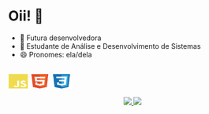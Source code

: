 <h1>Oii! 👋</h1>

- 🔭 Futura desenvolvedora
- 🌱 Estudante de Análise e Desenvolvimento de Sistemas
- 😄 Pronomes: ela/dela

<div dir="auto">
  <br>
  <a target="_blank" rel="noopener noreferrer nofollow" href="https://raw.githubusercontent.com/devicons/devicon/master/icons/javascript/javascript-plain.svg"><img         align="center" alt="Thamy-Js" height="30" width="40" src="https://raw.githubusercontent.com/devicons/devicon/master/icons/javascript/javascript-plain.svg" style="max-     width: 100%;"></a>
  <a target="_blank" rel="noopener noreferrer nofollow" href="https://raw.githubusercontent.com/devicons/devicon/master/icons/html5/html5-original.svg"><img                align="center" alt="Thamy-HTML" height="30" width="40" src="https://raw.githubusercontent.com/devicons/devicon/master/icons/html5/html5-original.svg" style="max-width:    100%;"></a>
  <a target="_blank" rel="noopener noreferrer nofollow" href="https://raw.githubusercontent.com/devicons/devicon/master/icons/css3/css3-original.svg"><img align="center"   alt="Thamy-CSS" height="30" width="40" src="https://raw.githubusercontent.com/devicons/devicon/master/icons/css3/css3-original.svg" style="max-width: 100%;"></a>
</div>
<div align="center">
  <br>
  <a href="https://github.com/thamyrislopes">
  <img height="180em" src="https://github-readme-stats.vercel.app/api?username=thamyrislopes&theme=gruvbox_light&show_icons=true"/>
  <a href="https://github.com/thamyrislopes">
  <img height="180em" src="https://github-readme-stats.vercel.app/api/top-langs/?username=thamyrislopes&layout=compact&langs_count=7&theme=gruvbox_light"/>
</div>
